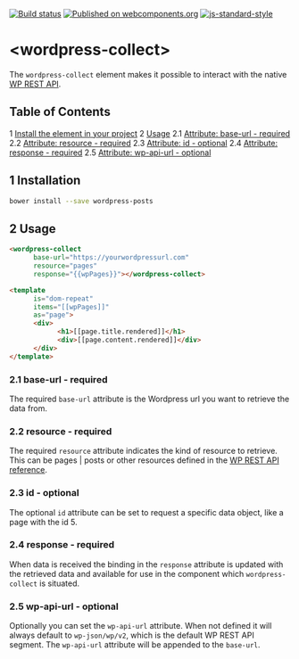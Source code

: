 [![Build status](https://travis-ci.org/rocketsciencesolutions/wordpress-collect.svg?branch=master)](https://travis-ci.org/rocketsciencesolutions/wordpress-collect)
[![Published on webcomponents.org](https://img.shields.io/badge/webcomponents.org-published-blue.svg)](https://www.webcomponents.org/element/rocketsciencesolutions/wordpress-collect/elements/wordpress-collect)
[![js-standard-style](https://img.shields.io/badge/code%20style-standard-brightgreen.svg)](http://standardjs.com)

# \<wordpress-collect\>

The `wordpress-collect` element makes it possible to interact with the native [WP REST API](https://developer.wordpress.org/rest-api/reference/).

## Table of Contents
1 [Install the element in your project](#installation)
2 [Usage](#usage)
      2.1 [Attribute: base-url - required](#base-url)
      2.2 [Attribute: resource - required](#resource)
      2.3 [Attribute: id - optional](#id)
      2.4 [Attribute: response - required](#response)
      2.5 [Attribute: wp-api-url - optional](#wp-api-url)

## 1 Installation <a name="installation"></a>

```bash
bower install --save wordpress-posts
```

## 2 Usage <a name="usage"></a>

```html
<wordpress-collect
      base-url="https://yourwordpressurl.com"
      resource="pages"
      response="{{wpPages}}"></wordpress-collect>

<template
      is="dom-repeat"
      items="[[wpPages]]"
      as="page">
      <div>
            <h1>[[page.title.rendered]]</h1>
            <div>[[page.content.rendered]]</div>
      </div>
</template>
```

### 2.1 base-url - required <a name="base-url"></a>
The required `base-url` attribute is the Wordpress url you want to retrieve the data from.

### 2.2 resource - required <a name="resource"></a>
The required `resource` attribute indicates the kind of resource to retrieve. This can be pages | posts or other resources defined in the [WP REST API reference](https://developer.wordpress.org/rest-api/reference/).

### 2.3 id - optional <a name="id"></a>
The optional `id` attribute can be set to request a specific data object, like a page with the id 5.

### 2.4 response - required <a name="response"></a>
When data is received the binding in the `response` attribute is updated with the retrieved data and available for use in the component which `wordpress-collect` is situated. 

### 2.5 wp-api-url - optional <a name="wp-api-url"></a>
Optionally you can set the `wp-api-url` attribute. When not defined it will always default to `wp-json/wp/v2`, which is the default WP REST API segment. The `wp-api-url` attribute will be appended to the `base-url`.
